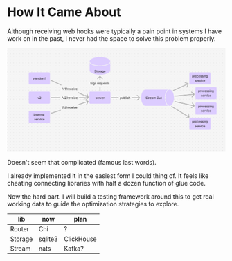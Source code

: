 # How It Came About

Although receiving web hooks were typically a pain point in systems I have work on in the past, I never had the space to solve this problem properly.

![high level diagram](../images/simple_view.png)

Doesn't seem that complicated (famous last words).

I already implemented it in the easiest form I could thing of. It feels like cheating connecting libraries with half a dozen function of glue code.

Now the hard part. I will build a testing framework around this to get real working data to guide the optimization strategies to explore.

 | lib     | now     | plan       |
 | ------- | ------- | ---------- |
 | Router  | Chi     | ?          |
 | Storage | sqlite3 | ClickHouse |
 | Stream  | nats    | Kafka?     |


